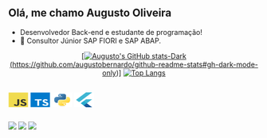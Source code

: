 ## Olá, me chamo Augusto Oliveira 
  - Desenvolvedor Back-end e estudante de programação!
  - 💼 Consultor Júnior SAP FIORI e SAP ABAP.

<div align="center">
  <a href="https://github.com/augustobernardo">

  [![Augusto's GitHub stats-Dark](https://github-readme-stats.vercel.app/api?username=augustobernardo&show_icons=true&theme=dark#gh-dark-mode-only)(https://github.com/augustobernardo/github-readme-stats#gh-dark-mode-only)]
  [![Top Langs](https://github-readme-stats.vercel.app/api/top-langs/?username=augustobernardo&langs_count=3)](https://github.com/augustobernardo/github-readme-stats)
</div>
  
  
<div style="display: inline_block"><br>
    <img align="center" src="https://raw.githubusercontent.com/devicons/devicon/master/icons/javascript/javascript-original.svg" alt="javascript" width="40" height="30"/>
    <img align="center" alt="python" height="30" width="40" src="https://raw.githubusercontent.com/devicons/devicon/master/icons/typescript/typescript-original.svg">
    <img align="center" alt="python" height="30" width="40" src="https://raw.githubusercontent.com/devicons/devicon/master/icons/python/python-original.svg">
  <img align="center" src="https://raw.githubusercontent.com/devicons/devicon/master/icons/flutter/flutter-original.svg" alt="flutter" width="40" height="30"/>
</div>
  
  ##
 
<div> 
  <a href="https://www.instagram.com/guto_ooliveira/" target="_blank"><img src="https://img.shields.io/badge/-Instagram-%23E4405F?style=for-the-badge&logo=instagram&logoColor=white" target="_blank"></a>
  <a href = "mailto:gutobernardo027@gmail.com"><img src="https://img.shields.io/badge/-Gmail-%23333?style=for-the-badge&logo=gmail&logoColor=white" target="_blank"></a>
  <a href="https://www.linkedin.com/in/augusto-bernardo-de-oliveira-a336b4214/" target="_blank"><img src="https://img.shields.io/badge/-LinkedIn-%230077B5?style=for-the-badge&logo=linkedin&logoColor=white" target="_blank"></a> 
 
</div>
